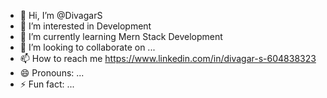 - 👋 Hi, I’m @DivagarS
- 👀 I’m interested in Development
- 🌱 I’m currently learning Mern Stack Development
- 💞️ I’m looking to collaborate on ...
- 📫 How to reach me https://www.linkedin.com/in/divagar-s-604838323
- 😄 Pronouns: ...
- ⚡ Fun fact: ...

<!---
Divagar749/Divagar749 is a ✨ special ✨ repository because its `README.md` (this file) appears on your GitHub profile.
You can click the Preview link to take a look at your changes.
--->
